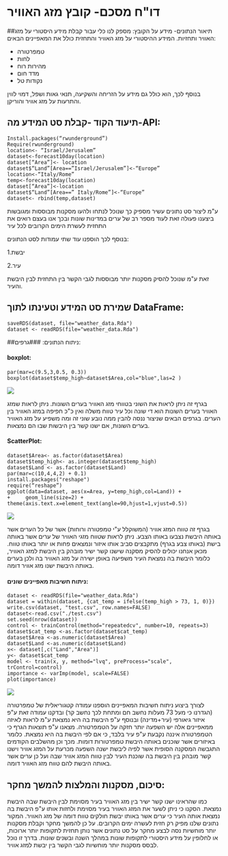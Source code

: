 # דו"ח מסכם- קובץ מזג האוויר


##תיאור הנתונים- מידע על הקובץ:
מספק לנו כלי עבור קבלת מידע היסטורי על מזג האוויר ותחזיות.
המידע ההיסטורי על מזג האוויר והתחזית כולל את המאפיינים הבאים:
* טמפרטורה
* לחות
* מהירות רוח
* מדד חום
* נקודות טל

בנוסף לכך, הוא כולל גם מידע על הזריחה והשקיעה, תנאי גאות ושפל, דמוי לווין והתרעות על מזג אוויר והוריקן.

## תיעוד הקוד -קבלת סט המידע מה-API:

```{r}
Install.packages(“rwunderground”)
Require(rwunderground)
location<- “Israel/Jerusalem”
dataset<-forecast10day(location)
dataset[“Area”]<- location
dataset$“Land”[Area==”Israel/Jerusalem”]<-“Europe”
location<-“Italy/Rome”
temp<-forecast10day(location)
dataset[“Area”]<-location 
dataset$“Land”[Area==” Italy/Rome”]<-“Europe”
dataset<- rbind(temp,dataset)

```

ע"מ ליצור סט נתונים עשיר מספיק כך שנוכל לנתחו ולהעו מסקנות מבוססות ומגובשות ביצענו פעולה זאת לעוד מספר רב של ערים במדינות שונות ובכך אנו בעצם רואים את התחזית לעשרת הימים הקרובים לכל עיר

בנוסף לכך הוספנו עוד שתי עמודות לסט הנתונים:

1.יבשת

2.עיר

זאת ע"מ שנוכל להסיק מסקנות יותר מבוססות לגבי הקשר בין התחזית לבין היבשת והעיר.

## שמירת סט המידע וטעינתו לתוך DataFrame:


```{r}
saveRDS(dataset, file="weather_data.Rda")
dataset <- readRDS(file="weather_data.Rda")
```
##ניתוח הנתונים:
###גרפים:
#### boxplot:

```{r}
par(mar=c(9.5,3,0.5, 0.3))
boxplot(dataset$temp_high~dataset$Area,col="blue",las=2 ) 
```
![](https://cloud.githubusercontent.com/assets/17852872/14420472/e548c622-ffd4-11e5-8b02-eb71f6c49600.png)

בגרף זה ניתן לראות את השוני בטווחי מזג האוויר בערים השונות. ניתן לראות שמזג האוויר בערים השונות הוא די שונה וכל עיר טווח משלה ואין כ"כ חפיפה במזג האוויר בין הערים.
בגרפים הבאים שניצור ננסה להבין ממה נובע שוני זה ומה משפיע על מזג האוויר בערים השונות, אם ישנו קשר בין היבשות שבו הם נמצאות.

#### ScatterPlot:
```{r}
dataset$Area<- as.factor(dataset$Area)
dataset$temp_high<- as.integer(dataset$temp_high)
dataset$Land <- as.factor(dataset$Land)
par(mar=c(10,4,4,2) + 0.1)
install.packages("reshape")
require(“reshape”)
ggplot(data=dataset, aes(x=Area, y=temp_high,col=Land)) +
+     geom_line(size=2) +  theme(axis.text.x=element_text(angle=90,hjust=1,vjust=0.5))
```

![](https://cloud.githubusercontent.com/assets/17852872/14420473/e549db02-ffd4-11e5-84c8-7a0d0addc4fc.png)

בגרף זה טווח המזג אוויר (המשוקלל ע"י טמפטורה ורוחות) אשר של כל הערים אשר באותה היבשת נצבעו באותו הצבע. ניתן לראות שטווח מזגי האוויר של ערים אשר באותה בישת (באותו צבע בגרף) מתקבצים סביב אותו איזור ונמצאים פחות או יותר באותו טווח. מכאן אנחנו יכולים להסיק מסקנה שישנו קשר ישיר מובהק בין היבשת למזג האוויר, כלומר היבשת בה נמצאת העיר משפיעה באופן ישירה על מזג האוויר בה ולכן בערים באותה היבשת ישנו מזג אוויר דומה.

#### ניתוח חשיבות מאפיינים שונים:
```{r}
dataset <- readRDS(file="weather_data.Rda")
dataset = within(dataset, {cat_temp = ifelse(temp_high > 73, 1, 0)})
write.csv(dataset, "test.csv", row.names=FALSE)
dataset<-read.csv("./test.csv")
set.seed(nrow(dataset))
control <- trainControl(method="repeatedcv", number=10, repeats=3)
dataset$cat_temp <-as.factor(dataset$cat_temp)
dataset$Area <-as.numeric(dataset$Area)
dataset$Land <-as.numeric(dataset$Land)
x<- dataset[,c("Land","Area")]
y<- dataset$cat_temp
model <- train(x, y, method="lvq", preProcess="scale", trControl=control)
importance <- varImp(model, scale=FALSE)
plot(importance)
```
![](https://cloud.githubusercontent.com/assets/17852872/14420471/e548a7be-ffd4-11e5-82fc-946b6fa69143.png)


לצורך ביצוע ניתוח חשיבות המאפיינים הוספנו עמודה  קטגוריאלית של טמפרטורה (הגדרנו כי מעל 73 מעלות נחשב חם ומתחת לכך נחשב קר) ובדקנו עמודה זאת ע"פ איזור גיאורפי (עיר+מדינה) ובנוסף ע"פ היבשת בה היא נמצאת ע"מ לראות לאיזה ממאפיינים אלה יש השפעה יותר חזקה על הטמפרטורה.
מצאנו ע"פ תוצאות הגרף כי הטמפרטורה איננה נקבעת ע"פ עיר בלבד, כי אם לפי היבשת בה היא נמצאת. כלומר באיזורים אשר שוכנים באותה היבשת טמפרטורות דומות. מכך וכן מהשלבים הקודמים התגבשה המסקנה הסופית אשר לפיה ליבשת ישנה השפעה מכרעת על המזג אוויר וישנו קשר מובהק בין היבשת בה שוכנת העיר לבין טווח המזג אוויר שבה ועל כן ערים אשר באותה היבשת להם טווח מזג האוויר דומה.

##	סיכום, מסקנות והמלצות להמשך מחקר:
כמו שהראינו ישנו קשר ישיר בין מזג האוויר בעיר מסוימת לבין היבשת שבה היבשת נמצאת.
הסקנו כי ניתן לשער את המזג האוויר בעיר מסוימת ולחזות אותו ע"פ היבשת בה נמצאת אותה העיר כי ערים אשר באותו יבשת חולקים טווח דומה של מזג האוויר.
המקור נתונים שלנו מפיק רק חזית לעשרה ימים הקרובים. על כן להמשך מחקר וקבלת מסקנות יותר מוחשיות נסה לבצע מחקר על סט נתונים אשר נותן תחזית לתקופות יותר ארוכות, או לחלופין על מידע היסטורי לתקופות שונות במהלך השנה ובשנים שונות. בדרך זו נוכל לבסס מסקנות יותר מוחשיות לגבי הקשר בין יבשת למזג אוויר.
